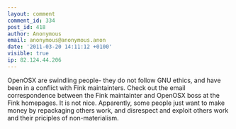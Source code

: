 ```yaml
---
layout: comment
comment_id: 334
post_id: 418
author: Anonymous
email: anonymous@anonymous.anon
date: '2011-03-20 14:11:12 +0100'
visible: true
ip: 82.124.44.206
---
```

OpenOSX are swindling people- they do not follow GNU ethics, and have been in a conflict with Fink maintainters. Check out the email correspondence between the Fink maintainter and OpenOSX boss at the Fink homepages. It is not nice. Apparently, some people just want to make money by repackaging others work, and disrespect and exploit others work and their priciples of non-materialism.
